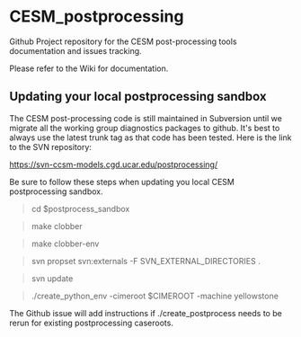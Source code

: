 # CESM_postprocessing
Github Project repository for the CESM post-processing tools documentation and issues tracking.

Please refer to the Wiki for documentation.

## Updating your local postprocessing sandbox
The CESM post-processing code is still maintained in Subversion until we migrate all the 
working group diagnostics packages to github. It's best to always use the
latest trunk tag as that code has been tested. Here is the link to the 
SVN repository:

https://svn-ccsm-models.cgd.ucar.edu/postprocessing/

Be sure to follow these steps when updating you local CESM postprocessing sandbox. 
> cd $postprocess_sandbox

> make clobber

> make clobber-env

> svn propset svn:externals -F SVN_EXTERNAL_DIRECTORIES .

> svn update

> ./create_python_env -cimeroot $CIMEROOT -machine yellowstone

The Github issue will add instructions if ./create_postprocess needs to be rerun for existing postprocessing caseroots.
